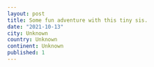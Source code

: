 ```yaml
---
layout: post
title: Some fun adventure with this tiny sis.
date: "2021-10-13"
city: Unknown
country: Unknown
continent: Unknown
published: 1
---
```

